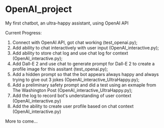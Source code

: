 # OpenAI_project
My first chatbot, an ultra-happy assistant, using OpenAI API

Current Progress:
1. Connect with OpenAI API, got chat working (test_openai.py);
2. Add ability to chat interactively with user input (OpenAI_interactive.py);
3. Add ability to store chat log and use chat log for context (OpenAI_interactive.py);
4. Add Dall-E 2 and use chat to generate prompt for Dall-E 2 to create a profile image for this assitant (test_openai.py); 
5. Add a hidden prompt so that the bot appears always happy and always trying to give out 3 jokes (OpenAI_interactive_UltraHappy.py);
6. Add a preliminary safety prompt and did a test using an exmaple from The Washington Post (OpenAI_interactive_UltraHappy.py);
7. Add the log to record bot's understanding of user context (OpenAI_interactive.py)
8. Add the ability to create user profile based on chat context (OpenAI_interactive.py)

More to come...
